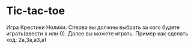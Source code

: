 # Tic-tac-toe
Игра Крестики Нолики.
Сперва вы должны выбрать за кого будете играть(ввести х или 0).
Далее вы можете играть.
Пример как сделать ход: 2a,3a,a3,a1
